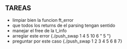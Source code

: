 ## TAREAS
- limpiar bien la funcion ft_error
- que todos los returns de el parsing tengan sentido
- manejar el free de la t_info
- arreglar este error {./push_swap 1 4 5 10 6 "          5     "} 
- preguntar por este caso {./push_swap 1 2 3 4 5 6 8 7} 